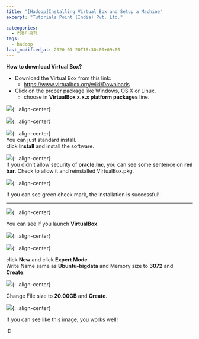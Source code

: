 ```yaml
---
title: "[Hadoop]Installing Virtual Box and Setup a Machine"
excerpt: "Tutorials Point (India) Pvt. Ltd."

cateogories:
  - 컴퓨터공학
tags:
  - hadoop
last_modified_at: 2020-01-20T16:30:00+09:00
---
```


**How to download Virtual Box?**  
  - Download the Virtual Box from this link:  
    - <https://www.virtualbox.org/wiki/Downloads>  
  - Click on the proper package like Windows, OS X or Linux.  
    - choose in **VirtualBox x.x.x platform packages** line.  

![](https://eliotjang.github.io/assets/images/hadoop/virtualbox/virtualbox-dmg.png){: .align-center}  

![](https://eliotjang.github.io/assets/images/hadoop/virtualbox/virtualbox-1.png){: .align-center}  

![](https://eliotjang.github.io/assets/images/hadoop/virtualbox/virtualbox-2.png){: .align-center}  
You can just standard install.  
click **Install** and install the software.  

![](https://eliotjang.github.io/assets/images/hadoop/virtualbox/virtualbox-3.png){: .align-center}  
If you didn't allow security of **oracle.Inc**, you can see some sentence on **red bar**. Check to allow it and reinstalled VirtualBox.pkg.  

![](https://eliotjang.github.io/assets/images/hadoop/virtualbox/virtualbox-4.png){: .align-center}  

If you can see green check mark, the installation is successful!  

- - -

![](https://eliotjang.github.io/assets/images/hadoop/virtualbox/virtualbox-5.png){: .align-center}  

You can see If you launch **VirtualBox**.  

![](https://eliotjang.github.io/assets/images/hadoop/virtualbox/virtualbox-6.png){: .align-center}  

![](https://eliotjang.github.io/assets/images/hadoop/virtualbox/virtualbox-7.png){: .align-center}  

click **New** and click **Expert Mode**.  
Write Name same as **Ubuntu-bigdata** and Memory size to **3072** and **Create**.  

![](https://eliotjang.github.io/assets/images/hadoop/virtualbox/virtualbox-8.png){: .align-center}  

Change File size to **20.00GB** and **Create**.  

![](https://eliotjang.github.io/assets/images/hadoop/virtualbox/virtualbox-9.png){: .align-center}  

If you can see like this image, you works well!  

:D  

